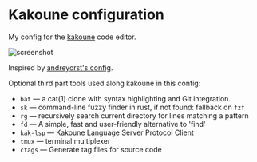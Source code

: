 Kakoune configuration
=====================

My config for the [kakoune](https://kakoune.org) code editor.

![screenshot](https://user-images.githubusercontent.com/3809077/55260644-4c6add80-523f-11e9-8ada-9d4a69e6efa5.png)

Inspired by [andreyorst's config](https://github.com/andreyorst/dotfiles/tree/master/.config/kak).

Optional third part tools used along kakoune in this config:

- `bat` — a cat(1) clone with syntax highlighting and Git integration.
- `sk` — command-line fuzzy finder in rust, if not found: fallback on `fzf`
- `rg` — recursively search current directory for lines matching a pattern
- `fd` — A simple, fast and user-friendly alternative to 'find'
- `kak-lsp` — Kakoune Language Server Protocol Client
- `tmux` — terminal multiplexer
- `ctags` — Generate tag files for source code

